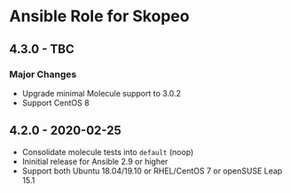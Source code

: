 # Ansible Role for Skopeo

## 4.3.0 - TBC

### Major Changes

  - Upgrade minimal Molecule support to 3.0.2
  - Support CentOS 8

## 4.2.0 - 2020-02-25

  - Consolidate molecule tests into `default` (noop)
  - Ininitial release for Ansible 2.9 or higher
  - Support both Ubuntu 18.04/19.10 or RHEL/CentOS 7 or openSUSE Leap 15.1
